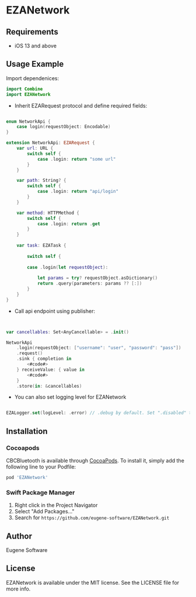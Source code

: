 # EZANetwork


## Requirements 

- iOS 13 and above

## Usage Example

Import dependenices:

```swift
import Combine
import EZANetwork
```

- Inherit EZARequest protocol and define required fields:

```swift

enum NetworkApi {
    case login(requestObject: Encodable)
}

extension NetworkApi: EZARequest {
    var url: URL {
        switch self {
            case .login: return "some url"
        }
    }

    var path: String? {
        switch self {
            case .login: return "api/login"
        }
    }

    var method: HTTPMethod {
        switch self {
            case .login: return .get
        }
    }
    
    var task: EZATask {
        
        switch self {
            
        case .login(let requestObject):
            
            let params = try? requestObject.asDictionary()
            return .query(parameters: params ?? [:])
        }
    }
}
```

- Call api endpoint using publisher:

```swift


var cancellables: Set<AnyCancellable> = .init()

NetworkApi
    .login(requestObject: ["username": "user", "password": "pass"])
    .request()
    .sink { completion in
        <#code#>
    } receiveValue: { value in
        <#code#>
    }
    .store(in: &cancellables)
```

- You can also set logging level for EZANetwork

```swift

EZALogger.set(logLevel: .error) // .debug by default. Set ".disabled" to disable all logs
```

## Installation

### Cocoapods
CBCBluetooth is available through [CocoaPods](https://cocoapods.org). To install
it, simply add the following line to your Podfile:

```ruby
pod 'EZANetwork'
```
### Swift Package Manager
1. Right click in the Project Navigator
2. Select "Add Packages..."
3. Search for ```https://github.com/eugene-software/EZANetwork.git```

## Author

Eugene Software

## License

EZANetwork is available under the MIT license. See the LICENSE file for more info.
